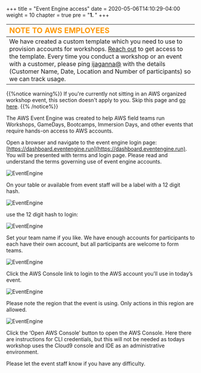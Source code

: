 +++
title = "Event Engine access"
date = 2020-05-06T14:10:29-04:00
weight = 10
chapter = true
pre = "<b>1. </b>"
+++

| <span style="color: #FF9900;font-weight:bold;font-size:20px">NOTE TO AWS EMPLOYEES</span> |
| :------------- | 
|  We have created a custom template which you need to use to provision accounts for workshops. [Reach out](https://amazon.enterprise.slack.com/user/@W017PE1V36G) to get access to the template. Every time you conduct a workshop or an event with a customer, please ping [ijaganna@](https://amazon.enterprise.slack.com/user/@W017PE1V36G) with the details (Customer Name, Date, Location and Number of participants) so we can track usage.| 


{{%notice warning%}}
If you're currently not sitting in an AWS organized workshop event, this section doesn't apply to you. Skip this page and [go here](/en/installation/not_using_ee.html).
{{% /notice%}}

The AWS Event Engine was created to help AWS field teams run Workshops, GameDays, Bootcamps, Immersion Days, and other events that require hands-on access to AWS accounts.

Open a browser and navigate to the event engine login page: [https://dashboard.eventengine.run](https://dashboard.eventengine.run). You will be presented with terms and login page.  Please read and understand the terms governing use of event engine accounts.

![EventEngine](/images/ee/ee.png)

On your table or available from event staff will be a label with a 12 digit hash.

![EventEngine](/images/ee/ee1.png)

use the 12 digit hash to login:

![EventEngine](/images/ee/ee2.png)

Set your team name if you like.  We have enough accounts for participants to each have their own account, but all participants are welcome to form teams.

![EventEngine](/images/ee/ee3.png)

Click the AWS Console link to login to the AWS account you’ll use in today’s event.

![EventEngine](/images/ee/ee4.png)

Please note the region that the event is using. Only actions in this region are allowed.

![EventEngine](/images/ee/ee5.png)

Click the ‘Open AWS Console’ button to open the AWS Console.  Here there are instructions for CLI credentials, but this will not be needed as todays workshop uses the Cloud9 console and IDE as an administrative environment.

Please let the event staff know if you have any difficulty.
